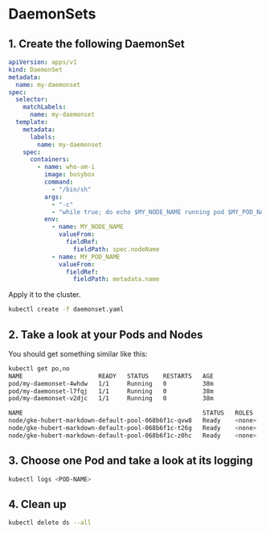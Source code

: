 # DaemonSets

## 1. Create the following DaemonSet

```yaml
apiVersion: apps/v1
kind: DaemonSet
metadata:
  name: my-daemonset
spec:
  selector:
    matchLabels:
      name: my-daemonset
  template:
    metadata:
      labels:
        name: my-daemonset
    spec:
      containers:
        - name: who-am-i
          image: busybox
          command:
            - "/bin/sh"
          args:
            - "-c"
            - "while true; do echo $MY_NODE_NAME running pod $MY_POD_NAME; sleep 10; done;"
          env:
            - name: MY_NODE_NAME
              valueFrom:
                fieldRef:
                  fieldPath: spec.nodeName
            - name: MY_POD_NAME
              valueFrom:
                fieldRef:
                  fieldPath: metadata.name
```

Apply it to the cluster.

```bash
kubectl create -f daemonset.yaml
```

## 2. Take a look at your Pods and Nodes

You should get something similar like this:

```bash
kubectl get po,no
NAME                     READY   STATUS    RESTARTS   AGE
pod/my-daemonset-4whdw   1/1     Running   0          38m
pod/my-daemonset-l7fqj   1/1     Running   0          38m
pod/my-daemonset-v2djc   1/1     Running   0          38m

NAME                                                  STATUS   ROLES    AGE     VERSION
node/gke-hubert-markdown-default-pool-068b6f1c-qvw8   Ready    <none>   7h52m   v1.14.8-gke.2
node/gke-hubert-markdown-default-pool-068b6f1c-t26g   Ready    <none>   7h52m   v1.14.8-gke.2
node/gke-hubert-markdown-default-pool-068b6f1c-z0hc   Ready    <none>   7h52m   v1.14.8-gke.2
```

## 3. Choose one Pod and take a look at its logging

```bash
kubectl logs <POD-NAME>
```

## 4. Clean up

```bash
kubectl delete ds --all
```
